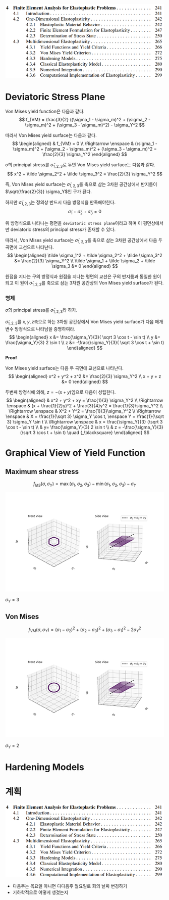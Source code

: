 <p align = "center">
<img src = "./image/2022.09.16_5.png">
</p>

# Deviatoric Stress Plane
Von Mises yield function은 다음과 같다.
$$ f_{VM} = \frac{3}{2} ((\sigma_1 - \sigma_m)^2 + (\sigma_2 - \sigma_m)^2 + (\sigma_3 - \sigma_m)^2) - \sigma_Y^2 $$

따라서 Von Mises yield surface는 다음과 같다.
$$ \begin{aligned} & f_{VM} = 0 \\ \Rightarrow \enspace & (\sigma_1 - \sigma_m)^2 + (\sigma_2 - \sigma_m)^2 + (\sigma_3 - \sigma_m)^2 = \frac{2}{3} \sigma_Y^2 \end{aligned} $$

$\tilde \sigma$의 principal stress를 $\tilde \sigma_{1,2,3}$로 두면 Von Mises yield surface는 다음과 같다.
$$ x^2 + \tilde \sigma_2^2 + \tilde \sigma_3^2 = \frac{2}{3} \sigma_Y^2 $$

즉, Von Mises yield surface는 $\tilde \sigma_{1,2,3}$를 축으로 삼는 3차원 공간상에서 반지름이 $\sqrt{\frac{2}{3}} \sigma_Y$인 구가 된다. 

하지만 $\tilde \sigma_{1,2,3}$는 정의상 반드시 다음 방정식을 만족해야한다.
$$ \tilde \sigma_1 + \tilde \sigma_2 + \tilde \sigma_3 = 0 $$

위 방정식으로 나타나는 평면을 `deviatoric stress plane`이라고 하며 이 평면상에서만 deviatoric stress의 principal stress가 존재할 수 있다.

따라서, Von Mises yield surface는 $\tilde \sigma_{1,2,3}$를 축으로 삼는 3차원 공간상에서 다음 두 곡면에 교선으로 나타난다.
$$ \begin{aligned} \tilde \sigma_1^2 + \tilde \sigma_2^2 + \tilde \sigma_3^2 &= \frac{2}{3} \sigma_Y^2 \\ \tilde \sigma_1 + \tilde \sigma_2 + \tilde \sigma_3 &= 0 \end{aligned}  $$

원점을 지나는 구의 방정식과 원점을 지나는 평면의 교선은 구의 반지름과 동일한 원이 되고 이 원이 $\tilde \sigma_{1,2,3}$를 축으로 삼는 3차원 공간상의 Von Mises yield surface가 된다.

### 명제
$\tilde \sigma$의 principal stress를 $\tilde \sigma_{1,2,3}$라 하자.

$\tilde \sigma_{1,2,3}$를 $x,y,z$축으로 하는 3차원 공간상에서 Von Mises yield surface가 다음 매개변수 방정식으로 나타남을 증명하여라.
$$ \begin{aligned} x &= \frac{\sigma_Y}{3}( \sqrt 3 \cos t - \sin t) \\  y &= \frac{\sigma_Y}{3} 2 \sin t \\ z &= -\frac{\sigma_Y}{3}( \sqrt 3 \cos t + \sin t) \end{aligned} $$

**Proof**

Von Mises yield surface는 다음 두 곡면에 교선으로 나타난다.
$$ \begin{aligned} x^2 + y^2 + z^2 &= \frac{2}{3} \sigma_Y^2 \\ x + y + z &= 0 \end{aligned}  $$

두번째 방정식에 의해, $z = -(x+y)$임으로 다음이 성립한다.
$$ \begin{aligned} & x^2 + y^2 + xy = \frac{1}{3} \sigma_Y^2 \\ \Rightarrow \enspace & (x + \frac{1}{2}y)^2 + \frac{3}{4}y^2 = \frac{1}{3}\sigma_Y^2 \\ \Rightarrow \enspace & X^2 + Y^2 = \frac{1}{3}\sigma_Y^2 \\ \Rightarrow \enspace & X = \frac{1}{\sqrt 3} \sigma_Y \cos t, \enspace Y = \frac{1}{\sqrt 3} \sigma_Y \sin t \\ \Rightarrow \enspace & x = \frac{\sigma_Y}{3} (\sqrt 3 \cos t - \sin t) \\ & y= \frac{\sigma_Y}{3} 2 \sin t \\ & z = -\frac{\sigma_Y}{3} (\sqrt 3 \cos t + \sin t) \quad {_\blacksquare} \end{aligned}  $$

# Graphical View of Yield Function

## Maximum shear stress 
$$f_{MS}(\sigma, \sigma_Y) = \max(\sigma_1,\sigma_2,\sigma_3) - \min(\sigma_1,\sigma_2,\sigma_3) - \sigma_Y $$

<p align = "center">
<img src = "./image/2022.09.29_1.png">
</p>

$\sigma_Y = 3$

## Von Mises 
$$ f_{VM}(\sigma, \sigma_Y) = (\sigma_1 - \sigma_2)^2 + (\sigma_2 - \sigma_3)^2 + (\sigma_3 - \sigma_1)^2 - 2\sigma_Y^2  $$

<p align = "center">
<img src = "./image/2022.09.29_2.png">
</p>

$\sigma_Y = 2$

# Hardening Models



# 계획

<p align = "center">
<img src = "./image/2022.09.16_5.png">
</p>

- 다음주는 목요일 아니면 다다음주 월요일로 회의 날짜 변경하기
- 기하학적으로 어떻게 생겼는지 